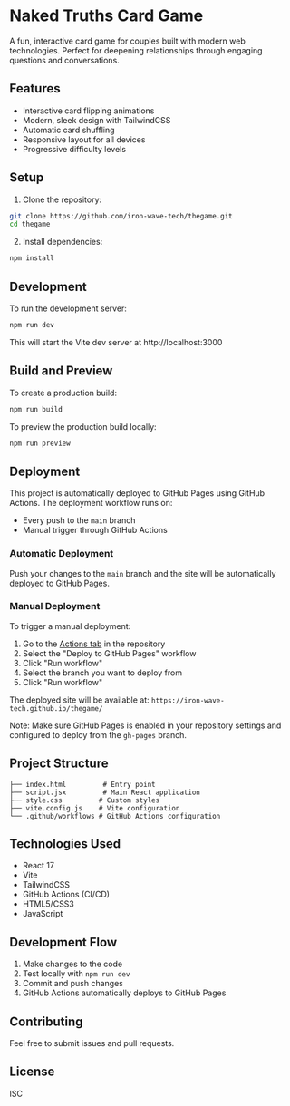 # Naked Truths Card Game

A fun, interactive card game for couples built with modern web technologies. Perfect for deepening relationships through engaging questions and conversations.

## Features
- Interactive card flipping animations
- Modern, sleek design with TailwindCSS
- Automatic card shuffling
- Responsive layout for all devices
- Progressive difficulty levels

## Setup
1. Clone the repository:
```bash
git clone https://github.com/iron-wave-tech/thegame.git
cd thegame
```

2. Install dependencies:
```bash
npm install
```

## Development
To run the development server:
```bash
npm run dev
```
This will start the Vite dev server at http://localhost:3000

## Build and Preview
To create a production build:
```bash
npm run build
```

To preview the production build locally:
```bash
npm run preview
```

## Deployment

This project is automatically deployed to GitHub Pages using GitHub Actions. The deployment workflow runs on:
- Every push to the `main` branch
- Manual trigger through GitHub Actions

### Automatic Deployment
Push your changes to the `main` branch and the site will be automatically deployed to GitHub Pages.

### Manual Deployment
To trigger a manual deployment:
1. Go to the [Actions tab](https://github.com/iron-wave-tech/thegame/actions) in the repository
2. Select the "Deploy to GitHub Pages" workflow
3. Click "Run workflow"
4. Select the branch you want to deploy from
5. Click "Run workflow"

The deployed site will be available at: `https://iron-wave-tech.github.io/thegame/`

Note: Make sure GitHub Pages is enabled in your repository settings and configured to deploy from the `gh-pages` branch.

## Project Structure
```
├── index.html         # Entry point
├── script.jsx         # Main React application
├── style.css         # Custom styles
├── vite.config.js    # Vite configuration
└── .github/workflows # GitHub Actions configuration
```

## Technologies Used
- React 17
- Vite
- TailwindCSS
- GitHub Actions (CI/CD)
- HTML5/CSS3
- JavaScript

## Development Flow
1. Make changes to the code
2. Test locally with `npm run dev`
3. Commit and push changes
4. GitHub Actions automatically deploys to GitHub Pages

## Contributing
Feel free to submit issues and pull requests.

## License
ISC 
